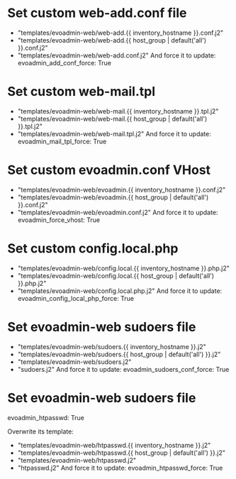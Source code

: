 # Set custom web-add.conf file
- "templates/evoadmin-web/web-add.{{ inventory_hostname }}.conf.j2"
- "templates/evoadmin-web/web-add.{{ host_group | default('all') }}.conf.j2"
- "templates/evoadmin-web/web-add.conf.j2"
And force it to update:
	evoadmin_add_conf_force: True

# Set custom web-mail.tpl
- "templates/evoadmin-web/web-mail.{{ inventory_hostname }}.tpl.j2"
- "templates/evoadmin-web/web-mail.{{ host_group | default('all') }}.tpl.j2"
- "templates/evoadmin-web/web-mail.tpl.j2"
And force it to update:
	evoadmin_mail_tpl_force: True

# Set custom evoadmin.conf VHost
- "templates/evoadmin-web/evoadmin.{{ inventory_hostname }}.conf.j2"
- "templates/evoadmin-web/evoadmin.{{ host_group | default('all') }}.conf.j2"
- "templates/evoadmin-web/evoadmin.conf.j2"
And force it to update:
	evoadmin_force_vhost: True

# Set custom config.local.php
- "templates/evoadmin-web/config.local.{{ inventory_hostname }}.php.j2"
- "templates/evoadmin-web/config.local.{{ host_group | default('all') }}.php.j2"
- "templates/evoadmin-web/config.local.php.j2"
And force it to update:
	evoadmin_config_local_php_force: True

# Set evoadmin-web sudoers file
- "templates/evoadmin-web/sudoers.{{ inventory_hostname }}.j2"
- "templates/evoadmin-web/sudoers.{{ host_group | default('all') }}.j2"
- "templates/evoadmin-web/sudoers.j2"
- "sudoers.j2"
And force it to update:
	evoadmin_sudoers_conf_force: True

# Set evoadmin-web sudoers file
evoadmin_htpasswd: True

Overwrite its template:
- "templates/evoadmin-web/htpasswd.{{ inventory_hostname }}.j2"
- "templates/evoadmin-web/htpasswd.{{ host_group | default('all') }}.j2"
- "templates/evoadmin-web/htpasswd.j2"
- "htpasswd.j2"
And force it to update:
	evoadmin_htpasswd_force: True
